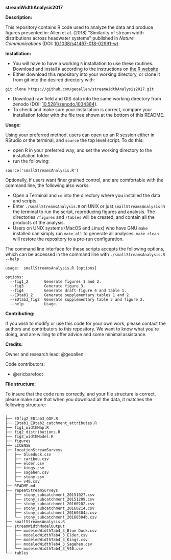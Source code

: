 <b>streamWidthAnalysis2017</b>

<b> Description:</b><br>

This repository contains R code used to analyze the data and produce figures presented in:
Allen et al. (2018) "Similarity of stream width distributions across headwater systems" published in <i>Nature Communications</i> (DOI: <a href="https://www.nature.com/articles/s41467-018-02991-w">10.1038/s41467-018-02991-w</a>).

<b>Installation:</b>

- You will have to have a working `R` installation to use these routines. Download and install `R` according to the instructions on [the R website](https://www.r-project.org/)
- Either download this repository into your working directory, or clone it from git into the desired directory with:
```
git clone https://github.com/geoallen/streamWidthAnalysis2017.git
```
- Download raw field and GIS data into the same working directory from zenodo (DOI: <a href="https://zenodo.org/record/1034385#.WpSVhxPwZE4">10.5281/zenodo.1034384</a>).
- To check and make sure your installation is correct, compare your installation folder with the file tree shown at the bottom of this README.

<b>Usage:</b>

Using your preferred method, users can open up an R session either in RStudio or the terminal, and `source` the top level script. To do this:
- open R in your preferred way, and set the working directory to the installation folder.
- run the following:
```
source('smallStreamsAnalysis.R')
```

Optionally, if users want finer grained control, and are comfortable with the command line, the following also works:

- Open a Terminal and `cd` into the directory where you installed the data and scripts.
- Enter `./smallStreamsAnalysis.R` on UNIX or just `smallStreamsAnalysis` in the terminal to run the script, reproducing figures and analysis. The directories `/figures` and `/tables` will be created, and contain all the products of the analysis.
- Users on UNIX systems (MacOS and Linux) who have GNU `make` installed can simply run `make all` to generate all analyses. `make clean` will restore the repository to a pre-run configuration.

The command line interface for these scripts accepts the following options, which can be accessed in the command line with `./smallStreamsAnalysis.R --help`

```
usage:  smallStreamsAnalysis.R [options]

options:
  --fig1_2       Generate figures 1 and 2.
  --fig3         Generate figure 3.
  --fig4         Generate draft figure 4 and table 1.
  --EDtab1_2     Generate supplementary tables 1 and 2.
  --EDtab3_fig2  Generate supplementary table 3 and figure 2.
  --help         Usage.
```

<b>Contributing:</b>

If you wish to modify or use this code for your own work, please contact the authors and contributors to this repository. We want to know what you're doing, and are willing to offer advice and some minimal assistance.

<b>Credits:</b>

Owner and research lead: @geoallen

Code contributors:
- @ericbarefoot

<b>File structure:</b>

To insure that the code runs correctly, and your file structure is correct, please make sure that when you download all the data, it matches the following structure:
```
.
├── EDfig2_EDtab3_GOF.R
├── EDtab1_EDtab2_catchment_attributes.R
├── fig1_widthMap.R
├── fig2_distributions.R
├── fig3_widthModel.R
├── figures
├── LICENSE
├── locationStreamSurveys
│   ├── blueduck.csv
│   ├── caribou.csv
│   ├── elder.csv
│   ├── kings.csv
│   ├── sagehen.csv
│   ├── stony.csv
│   └── v40.csv
├── README.md
├── repeatStreamSurveys
│   ├── stony_subcatchment_20151027.csv
│   ├── stony_subcatchment_20151209.csv
│   ├── stony_subcatchment_20160202.csv
│   ├── stony_subcatchment_20160214.csv
│   ├── stony_subcatchment_20160304a.csv
│   └── stony_subcatchment_20160304b.csv
├── smallStreamsAnalysis.R
├── streamWidthModelOutput
│   ├── modeledWidthTab4_3_Blue Duck.csv
│   ├── modeledWidthTab4_3_Elder.csv
│   ├── modeledWidthTab4_3_Kings.csv
│   ├── modeledWidthTab4_3_Sagehen.csv
│   └── modeledWidthTab4_3_V40.csv
└── tables
```
